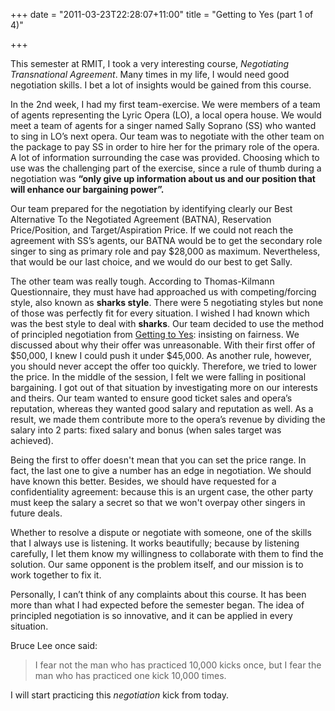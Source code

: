 +++
date = "2011-03-23T22:28:07+11:00"
title = "Getting to Yes (part 1 of 4)"

+++

This semester at RMIT, I took a very interesting course, *Negotiating Transnational Agreement*. Many times in my life, I would need good negotiation skills. I bet a lot of insights would be gained from this course.

In the 2nd week, I had my first team-exercise. We were members of a team of agents representing the Lyric Opera (LO), a local opera house. We would meet a team of agents for a singer named Sally Soprano (SS) who wanted to sing in LO’s next opera. Our team was to negotiate with the other team on the package to pay SS in order to hire her for the primary role of the opera. A lot of information surrounding the case was provided. Choosing which to use was the challenging part of the exercise, since a rule of thumb during a negotiation was **“only give up information about us and our position that will enhance our bargaining power”.**

Our team prepared for the negotiation by identifying clearly our Best Alternative To the Negotiated Agreement (BATNA), Reservation Price/Position, and Target/Aspiration Price. If we could not reach the agreement with SS’s agents, our BATNA would be to get the secondary role singer to sing as primary role and pay $28,000 as maximum. Nevertheless, that would be our last choice, and we would do our best to get Sally.

The other team was really tough. According to Thomas-Kilmann Questionnaire, they must have had approached us with competing/forcing style, also known as **sharks style**. There were 5 negotiating styles but none of those was perfectly fit for every situation. I wished I had known which was the best style to deal with **sharks**. Our team decided to use the method of principled negotiation from [Getting to Yes](http://www.amazon.com/Getting-Yes-Negotiating-Agreement-Without/dp/0140157352/ref=sr_1_1?ie=UTF8&qid=1300873936&sr=8-1-spell): insisting on fairness. We discussed about why their offer was unreasonable. With their first offer of $50,000, I knew I could push it under $45,000. As another rule, however, you should never accept the offer too quickly. Therefore, we tried to lower the price. In the middle of the session, I felt we were falling in positional bargaining. I got out of that situation by investigating more on our interests and theirs. Our team wanted to ensure good ticket sales and opera’s reputation, whereas they wanted good salary and reputation as well. As a result, we made them contribute more to the opera’s revenue by dividing the salary into 2 parts: fixed salary and bonus (when sales target was achieved).

Being the first to offer doesn't mean that you can set the price range. In fact, the last one to give a number has an edge in negotiation.  We should have known this better. Besides, we should have requested for a confidentiality agreement: because this is an urgent case, the other party must keep the salary a secret so that we won't overpay other singers in future deals.

Whether to resolve a dispute or negotiate with someone, one of the skills that I always use is listening. It works beautifully; because by listening carefully, I let them know my willingness to collaborate with them to find the solution. Our same opponent is the problem itself, and our mission is to work together to fix it.

Personally, I can’t think of any complaints about this course. It has been more than what I had expected before the semester began. The idea of principled negotiation is so innovative, and it can be applied in every situation.

Bruce Lee once said:

> I fear not the man who has practiced 10,000 kicks once, but I fear the man who has practiced one kick 10,000 times.

I will start practicing this *negotiation* kick from today.
